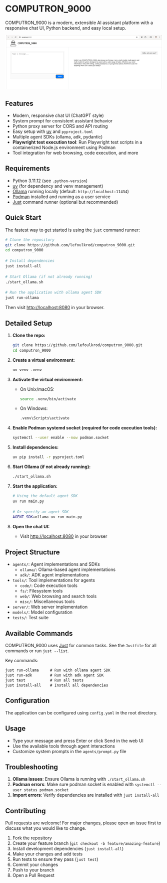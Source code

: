 # COMPUTRON_9000

COMPUTRON_9000 is a modern, extensible AI assistant platform with a responsive chat UI, Python backend, and easy local setup.

![COMPUTRON_9000 Logo](image.png)

## Features
- Modern, responsive chat UI (ChatGPT style)
- System prompt for consistent assistant behavior
- Python proxy server for CORS and API routing
- Easy setup with [uv](https://github.com/astral-sh/uv) and `pyproject.toml`
- Multiple agent SDKs (ollama, adk, pydantic)
- **Playwright test execution tool**: Run Playwright test scripts in a containerized Node.js environment using Podman
- Tool integration for web browsing, code execution, and more

## Requirements
- Python 3.11.12 (see `.python-version`)
- [uv](https://github.com/astral-sh/uv) (for dependency and venv management)
- [Ollama](https://ollama.com/) running locally (default: `http://localhost:11434`)
- [Podman](https://podman.io/) installed and running as a user service
- [Just](https://github.com/casey/just) command runner (optional but recommended)

## Quick Start

The fastest way to get started is using the `just` command runner:

```sh
# Clone the repository
git clone https://github.com/lefoulkrod/computron_9000.git
cd computron_9000

# Install dependencies
just install-all

# Start Ollama (if not already running)
./start_ollama.sh

# Run the application with ollama agent SDK
just run-ollama
```

Then visit [http://localhost:8080](http://localhost:8080) in your browser.

## Detailed Setup

1. **Clone the repo:**
   ```sh
   git clone https://github.com/lefoulkrod/computron_9000.git
   cd computron_9000
   ```

2. **Create a virtual environment:**
   ```sh
   uv venv .venv
   ```

3. **Activate the virtual environment:**
   - On Unix/macOS:
     ```sh
     source .venv/bin/activate
     ```
   - On Windows:
     ```sh
     .venv\Scripts\activate
     ```

4. **Enable Podman systemd socket (required for code execution tools):**
   ```sh
   systemctl --user enable --now podman.socket
   ```

5. **Install dependencies:**
   ```sh
   uv pip install -r pyproject.toml
   ```

6. **Start Ollama (if not already running):**
   ```sh
   ./start_ollama.sh
   ```

7. **Start the application:**
   ```sh
   # Using the default agent SDK
   uv run main.py
   
   # Or specify an agent SDK
   AGENT_SDK=ollama uv run main.py
   ```

8. **Open the chat UI:**
   - Visit [http://localhost:8080](http://localhost:8080) in your browser

## Project Structure

- `agents/`: Agent implementations and SDKs
  - `ollama/`: Ollama-based agent implementations
  - `adk/`: ADK agent implementations
- `tools/`: Tool implementations for agents
  - `code/`: Code execution tools
  - `fs/`: Filesystem tools
  - `web/`: Web browsing and search tools
  - `misc/`: Miscellaneous tools
- `server/`: Web server implementation
- `models/`: Model configuration
- `tests/`: Test suite

## Available Commands

COMPUTRON_9000 uses [Just](https://github.com/casey/just) for common tasks. See the `Justfile` for all commands or run `just --list`.

Key commands:
```
just run-ollama     # Run with ollama agent SDK
just run-adk        # Run with adk agent SDK
just test           # Run all tests
just install-all    # Install all dependencies
```

## Configuration

The application can be configured using `config.yaml` in the root directory.

## Usage
- Type your message and press Enter or click Send in the web UI
- Use the available tools through agent interactions
- Customize system prompts in the `agents/prompt.py` file

## Troubleshooting

1. **Ollama issues**: Ensure Ollama is running with `./start_ollama.sh`
2. **Podman errors**: Make sure podman socket is enabled with `systemctl --user status podman.socket`
3. **Import errors**: Verify dependencies are installed with `just install-all`

## Contributing
Pull requests are welcome! For major changes, please open an issue first to discuss what you would like to change.

1. Fork the repository
2. Create your feature branch (`git checkout -b feature/amazing-feature`)
3. Install development dependencies (`just install-all`)
4. Make your changes and add tests
5. Run tests to ensure they pass (`just test`)
6. Commit your changes
7. Push to your branch
8. Open a Pull Request



